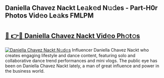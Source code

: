 ## Daniella Chavez Nackt Le𝚊k𝚎d N𝚞𝚍es - Part-H0r Photos Vid𝚎o Le𝚊ks FMLPM

# <h2><a href="http://fb37de.evod.top/?m=Daniella+Chavez+Nackt">🔗 👉🔴 Daniella Chavez Nackt Vid𝚎o Ph𝚘t𝚘s</a></h2>

[![Daniella Chavez Nackt N𝚞d𝚎s](https://i.imgur.com/8V9OHl7.gif)](http://fb37de.evod.top/?m=Daniella+Chavez+Nackt)
Influencer Daniella Chavez Nackt who creates engaging lifestyle and dance content, featuring solo and collaborative dance trend performances and mini vlogs. The public eye has been on Daniella Chavez Nackt lately, a man of great influence and power in the business world. 
